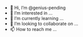 - 👋 Hi, I’m @genius-pending
- 👀 I’m interested in ...
- 🌱 I’m currently learning ...
- 💞️ I’m looking to collaborate on ...
- 📫 How to reach me ...

<!---
genius-pending/genius-pending is a ✨ special ✨ repository because its `README.md` (this file) appears on your GitHub profile.
You can click the Preview link to take a look at your changes.
--->
